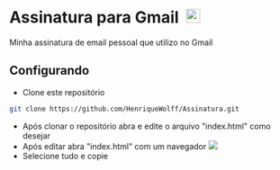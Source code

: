 <h1>Assinatura para Gmail &nbsp;<img width="25" src="https://user-images.githubusercontent.com/5141132/50740364-7ea80880-1217-11e9-8faf-2348e31beedd.png"></h1>
Minha assinatura de email pessoal que utilizo no Gmail

## Configurando

- Clone este repositório
```sh
git clone https://github.com/HenriqueWolff/Assinatura.git
```

- Após clonar o repositório abra e edite o arquivo "index.html" como desejar
- Após editar abra "index.html" com um navegador <img src="https://user-images.githubusercontent.com/79487966/198859707-1bbe92e5-949c-45ee-bd70-e3a46cd2ea40.png">
- Selecione tudo e copie <img scr="https://user-images.githubusercontent.com/79487966/198859765-3c3cbf06-2d7c-48bc-b8db-fcfa8e63e726.png">
